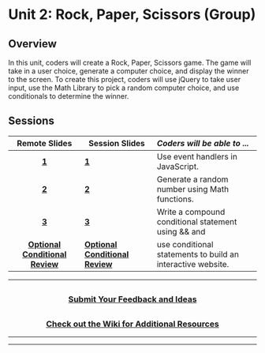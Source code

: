 # Unit 2: Rock, Paper, Scissors (Group)

## Overview

In this unit, coders will create a Rock, Paper, Scissors game. The game will take in a user choice, generate a computer choice, and display the winner to the screen. To create this project, coders will use jQuery to take user input, use the Math Library to pick a random computer choice, and use conditionals to determine the winner.

## Sessions

|Remote Slides|                                                                    Session Slides                                                                     | _Coders will be able to ..._                                |
| :---------------------------------------------------------------------------------------------------------------------------------------------------: | ----------------------------------------------------------- |:-----|
| [**1**](https://docs.google.com/presentation/d/11FmhFbQzq5IZBr5RF8wpdwLCNX1ipnRtUAwoj1l2vDk/edit#slide=id.g97ac65e905_0_0) |                     [**1**](https://docs.google.com/presentation/d/1eOs-kGrR_WMwLIrupK5KcPqWGYIEZfUhsZbbsTlXVwI/edit?usp=sharing)                     | Use event handlers in JavaScript.                           |
| [**2**](https://docs.google.com/presentation/d/1ptr0-74w4eRKwicRJbDHqmMdtV7PBCUqEsrFheIfGv8/edit?usp=sharing) |                     [**2**](https://docs.google.com/presentation/d/11cWCIY5s_gQMqOrAUvcIfQb42OTavGrpEzoO70fN_ns/edit?usp=sharing)                     | Generate a random number using Math functions.              |
| [**3**](https://docs.google.com/presentation/d/1I91mza4V2WFnfnnKttCJhZ2kuySAdMrkOngb2fmPiM0/edit?usp=sharing) |                     [**3**](https://docs.google.com/presentation/d/1SL7IZ9HXbyfQhlIts7B5mvxA9LvoMB7p8E3nJqKMD4c/edit?usp=sharing)                     | Write a compound conditional statement using && and         |
| [**Optional Conditional Review**](https://docs.google.com/presentation/d/1fR5weiqymAAJiODZJwInlHOBzKPIEemzMszi7sWUg7M/edit#slide=id.g89a19f1754_0_1869) | [**Optional Conditional Review**](https://docs.google.com/presentation/d/1ORkxBEGfewX-5SEKAtKZSpQcmLI6a5uso2J2i3mZtFA/edit#slide=id.g2a649694b1_0_43) | use conditional statements to build an interactive website. |

---
## <h3 align="center"><a href="https://docs.google.com/forms/d/e/1FAIpQLSc4oUNSthmU63TqlzUOOWd3buX3tGVIPRNDm0tsLB_nOONRLQ/viewform">Submit Your Feedback and Ideas</a></h3>

## <h3 align="center"><a href="https://github.com/itscodenation/curriculum-21-22/wiki">Check out the Wiki for Additional Resources</a></h3>

---
---
